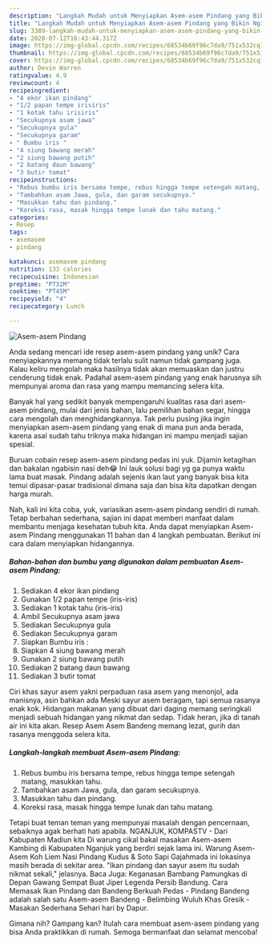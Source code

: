```yaml
---
description: "Langkah Mudah untuk Menyiapkan Asem-asem Pindang yang Bikin Ngiler"
title: "Langkah Mudah untuk Menyiapkan Asem-asem Pindang yang Bikin Ngiler"
slug: 3389-langkah-mudah-untuk-menyiapkan-asem-asem-pindang-yang-bikin-ngiler
date: 2020-07-12T16:43:44.317Z
image: https://img-global.cpcdn.com/recipes/68534b69f96c7da9/751x532cq70/asem-asem-pindang-foto-resep-utama.jpg
thumbnail: https://img-global.cpcdn.com/recipes/68534b69f96c7da9/751x532cq70/asem-asem-pindang-foto-resep-utama.jpg
cover: https://img-global.cpcdn.com/recipes/68534b69f96c7da9/751x532cq70/asem-asem-pindang-foto-resep-utama.jpg
author: Devin Warren
ratingvalue: 4.9
reviewcount: 4
recipeingredient:
- "4 ekor ikan pindang"
- "1/2 papan tempe irisiris"
- "1 kotak tahu irisiris"
- "Secukupnya asam jawa"
- "Secukupnya gula"
- "Secukupnya garam"
- " Bumbu iris "
- "4 siung bawang merah"
- "2 siung bawang putih"
- "2 batang daun bawang"
- "3 butir tomat"
recipeinstructions:
- "Rebus bumbu iris bersama tempe, rebus hingga tempe setengah matang, masukkan tahu."
- "Tambahkan asam Jawa, gula, dan garam secukupnya."
- "Masukkan tahu dan pindang."
- "Koreksi rasa, masak hingga tempe lunak dan tahu matang."
categories:
- Resep
tags:
- asemasem
- pindang

katakunci: asemasem pindang 
nutrition: 133 calories
recipecuisine: Indonesian
preptime: "PT32M"
cooktime: "PT45M"
recipeyield: "4"
recipecategory: Lunch

---
```



![Asem-asem Pindang](https://img-global.cpcdn.com/recipes/68534b69f96c7da9/751x532cq70/asem-asem-pindang-foto-resep-utama.jpg)

Anda sedang mencari ide resep asem-asem pindang yang unik? Cara menyiapkannya memang tidak terlalu sulit namun tidak gampang juga. Kalau keliru mengolah maka hasilnya tidak akan memuaskan dan justru cenderung tidak enak. Padahal asem-asem pindang yang enak harusnya sih mempunyai aroma dan rasa yang mampu memancing selera kita.

Banyak hal yang sedikit banyak mempengaruhi kualitas rasa dari asem-asem pindang, mulai dari jenis bahan, lalu pemilihan bahan segar, hingga cara mengolah dan menghidangkannya. Tak perlu pusing jika ingin menyiapkan asem-asem pindang yang enak di mana pun anda berada, karena asal sudah tahu triknya maka hidangan ini mampu menjadi sajian spesial.

Buruan cobain resep asem-asem pindang pedas ini yuk. Dijamin ketagihan dan bakalan ngabisin nasi deh😂 Ini lauk solusi bagi yg ga punya waktu lama buat masak. Pindang adalah sejenis ikan laut yang banyak bisa kita temui dipasar-pasar tradisional dimana saja dan bisa kita dapatkan dengan harga murah.


Nah, kali ini kita coba, yuk, variasikan asem-asem pindang sendiri di rumah. Tetap berbahan sederhana, sajian ini dapat memberi manfaat dalam membantu menjaga kesehatan tubuh kita. Anda dapat menyiapkan Asem-asem Pindang menggunakan 11 bahan dan 4 langkah pembuatan. Berikut ini cara dalam menyiapkan hidangannya.

<!--inarticleads1-->

##### Bahan-bahan dan bumbu yang digunakan dalam pembuatan Asem-asem Pindang:

1. Sediakan 4 ekor ikan pindang
1. Gunakan 1/2 papan tempe (iris-iris)
1. Sediakan 1 kotak tahu (iris-iris)
1. Ambil Secukupnya asam jawa
1. Sediakan Secukupnya gula
1. Sediakan Secukupnya garam
1. Siapkan  Bumbu iris :
1. Siapkan 4 siung bawang merah
1. Gunakan 2 siung bawang putih
1. Sediakan 2 batang daun bawang
1. Sediakan 3 butir tomat


Ciri khas sayur asem yakni perpaduan rasa asem yang menonjol, ada manisnya, asin bahkan ada Meski sayur asem beragam, tapi semua rasanya enak kok. Hidangan makanan yang dibuat dari daging memang seringkali menjadi sebuah hidangan yang nikmat dan sedap. Tidak heran, jika di tanah air ini kita akan. Resep Asem Asem Bandeng memang lezat, gurih dan rasanya menggoda selera kita. 

<!--inarticleads2-->

##### Langkah-langkah membuat Asem-asem Pindang:

1. Rebus bumbu iris bersama tempe, rebus hingga tempe setengah matang, masukkan tahu.
1. Tambahkan asam Jawa, gula, dan garam secukupnya.
1. Masukkan tahu dan pindang.
1. Koreksi rasa, masak hingga tempe lunak dan tahu matang.


Tetapi buat teman teman yang mempunyai masalah dengan pencernaan, sebaiknya agak berhati hati apabila. NGANJUK, KOMPASTV - Dari Kabupaten Madiun kita Di warung cikal bakal masakan Asem-asem Kambing di Kabupaten Nganjuk yang berdiri sejak lama ini. Warung Asem-Asem Koh Liem Nasi Pindang Kudus &amp; Soto Sapi Gajahmada ini lokasinya masih berada di sekitar area. &#34;Ikan pindang dan sayur asem itu sudah nikmat sekali,&#34; jelasnya. Baca Juga: Keganasan Bambang Pamungkas di Depan Gawang Sempat Buat Jiper Legenda Persib Bandung. Cara Memasak Ikan Pindang dan Bandeng Berkuah Pedas - Pindang Bandeng adalah salah satu Asem-asem Bandeng - Belimbing Wuluh Khas Gresik - Masakan Sederhana Sehari hari by Dapur. 

Gimana nih? Gampang kan? Itulah cara membuat asem-asem pindang yang bisa Anda praktikkan di rumah. Semoga bermanfaat dan selamat mencoba!
